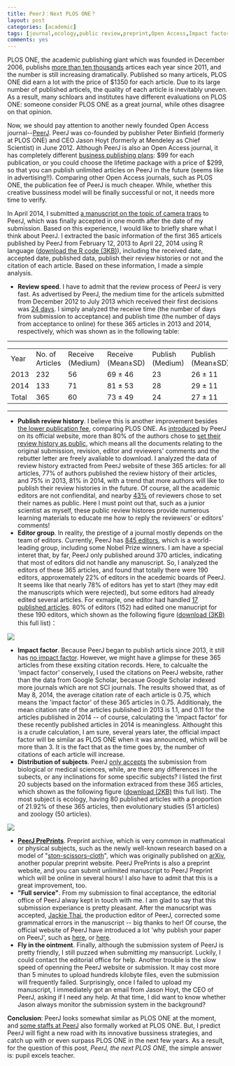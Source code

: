 ```yaml
---
title: PeerJ：Next PLOS ONE？
layout: post
categories: [academic]
tags: [journal,ecology,public review,preprint,Open Access,Impact factor]
comments: yes
---
```


PLOS ONE, the academic publishing giant which was founded in  December 2006, publishs [more than ten thousands](http://en.wikipedia.org/wiki/PLOS_ONE) artices each year since 2011, and the number is still increasing dramatically. Published so many articels, PLOS ONE did earn a lot with the price of $1350 for each article. Due to its large number of published articels, the quality of each article is inevitably uneven. As a result, many schloars and institutes have different evaluations on PLOS ONE: someone consider PLOS ONE as a great journal, while othes disagree on that opinion.

Now, we should pay attention to another newly founded Open Access journal--[PeerJ](http://peerj.com). PeerJ was co-founded by publisher Peter Binfield (formerly at PLOS ONE) and CEO Jason Hoyt (formerly at Mendeley as Chief Scientist) in June 2012. Although PeerJ is also an Open Access journal, it has completely different [business publishing plans](https://peerj.com/pricing/): $99 for each publication, or you could choose the lifetime package with a price of $299, so that you can publish unlimited articles on PeerJ in the future (seems like in advertising!!). Comparing other Open Access journals, such as PLOS ONE, the publication fee of PeerJ is much cheaper. While, whether this creative bussiness model will be finally successful or not, it needs more time to verify.

In April 2014, I submitted [a manuscript on the topic of camera traps](https://peerj.com/articles/374/) to PeerJ, which was finally accepted in one month after the date of my submission. Based on this experience, I would like to briefly share what I think about PeerJ. I extracted the basic information of the first 365 articels published by PeerJ from February 12, 2013 to April 22, 2014 using R language ([download the R code (3KB)](http://sixf.org/files/code/2014/05/peerj.txt)), including the received date, accepted date, published data, publish their review histories or not and the citation of each article. Based on these information, I made a simple analysis.

-	**Review speed**. I have to admit that the review process of PeerJ is very fast. As advertised by PeerJ, the medium time for the articels submitted from December 2012 to July 2013 which received their first decisions was [24 days](http://blog.peerj.com/post/60259877854/peerj-speed). I simply analyzed the receive time (the number of days from submission to acceptance) and publish time (the number of days from acceptance to online) for these 365 articles in 2013 and 2014, respectively, which was shown as in the following table:

---

<table>
	<tbody>
		<tr>
			<td>Year</td>
			<td>No. of Articles</td>
			<td>Receive (Medium)</td>
			<td>Receive (Mean±SD)</td>
			<td>Publish (Medium)</td>
			<td>Publish (Mean±SD)</td>
		</tr>
		<tr>
			<td>2013</td>
			<td>232</td>
			<td>56</td>
			<td>69 ± 46</td>
			<td>23</td>
			<td>26 ± 11</td>
		</tr>
		<tr>
			<td>2014</td>
			<td>133</td>
			<td>71</td>
			<td>81 ± 53</td>
			<td>28</td>
			<td>29 ± 11</td>
		</tr>
		<tr>
			<td>Total</td>
			<td>365</td>
			<td>60</td>
			<td>73 ± 49</td>
			<td>24</td>
			<td>27 ± 11</td>
		</tr>
	</tbody>
</table>

---


-	**Publish review history**. I believe this is another improvement besides [the lower publication fee](http://blog.peerj.com/post/66773028124/peerj-saves-academia-money), comparing PLOS ONE. As [introduced](http://blog.peerj.com/post/58170809555/peerj-six-month-review) by PeerJ on its official website, more than 80% of the authors chose to [set their review history as public]((https://peerj.com/reviews/)), which means all the documents relating to the original submission, revision, editor and reviewers' comments and the rebutter letter are freely avaliable to download. I analyzed the data of review history extracted from PeerJ website of these 365 articles: for all articles, 77% of authors published the review history of their articles, and 75% in 2013, 81% in 2014, with a trend that more authors will like to publish their review histories in the future. Of course, all the academic editors are not confiendital, and nearby [43%](http://blog.peerj.com/post/58170809555/peerj-six-month-review) of reviewers chose to set their names as public. Here I must point out that, such as a junior scientist as myself, these public review histores provide numerous learning materials to educate me how to reply the reviewers' or editors' comments! 
-	**Editor group**. In reality, the prestige of a journal mostly depends on the team of editors. Currently, PeerJ has [845 editors](https://peerj.com/academic-boards/editors/), which is a world-leading group, including some Nobel Prize winners. I am have a special interet that, by far, PeerJ only published around 370 articles, indicating that most of editors did not handle any manuscript. So, I analyzed the editors of these 365 articles, and found that totally there were 190 editors, approxemately 22% of editors in the acedemic boards of PeerJ. It seems like that nearly 78% of editors has yet to start (they may edit the manuscripts which were rejected), but some editors had already edited several articles. For exmaple, one editor had handled [17 published articles](https://peerj.com/JafriMAbdullah/). 80% of editors (152) had edited one manucript for these 190 editors, which shown as the following figure ([download (3KB)](http://sixf.org/files/code/2014/05/editors.txt) this full list)：

![](http://sixf.org/files/images/2014/05/peerj_editors.png)

-	**Impact factor**. Because PeerJ began to publish articls since 2013, it still has [no impact factor](http://blog.peerj.com/post/81475988271/announcing-new-data-reports-for-peerj-articles). However, we might have a glimpse for these 365 articles from these exsiting citation records. Here, to calcualte the 'impact factor' conservely, I used the citations on PeerJ website, rather than the data from Google Scholar, becasue Google Scholar indexed more journals which are not SCI journals. The results showed that, as of May 8, 2014, the average citation rate of each article is 0.75, which means the 'impact factor' of these 365 articles in 0.75. Additionaly, the mean citation rate of the articles published in 2013 is 1.1, and 0.11 for the articles published in 2014 -- of course, calculating the 'impact factor' for these recently published articles in 2014 is meaningless. Althought this is a crude calculation, I am sure, several years later, the official impact factor will be similar as PLOS ONE when it was announced, which will be more than 3. It is the fact that as the time goes by, the number of citations of each article will increase. 
-	**Distribution of subjects**. PeerJ [only accepts](http://en.wikipedia.org/wiki/PeerJ) the submission from biological or medical sciences, while, are there any differences in the subects, or any inclinations for some specific subjects? I listed the first 20 subjects based on the information extraced from these 365 articles, which shown as the following figure ([download (2KB)](http://sixf.org/files/code/2014/05/subjects.txt) this full list). The most subject is ecology, having 80 published articles with a proportion of 21.92% of these 365 articles, then evolutionary studies (51 articles) and zoology (50 articles).

![](http://sixf.org/files/images/2014/05/peerj_subjects.png)

-	**[PeerJ PrePrints](https://peerj.com/about/publications/#PeerJ-PrePrints)**. Preprint archive, which is very common in mathmatical or physical subjects, such as the newly well-known research based on a model of "[ston-scissors-cloth](http://news.sciencenet.cn/htmlnews/2014/5/293837.shtm)", which was originally published on [arXiv](http://arXiv.org), another popular preprint website. PeerJ PrePrints is also a preprint website, and you can submit unlimited manuscript to PeerJ Preprint which will be online in several hours! I also have to admit that this is a great improvement, too.
-	**"Full service"**. From my submission to final acceptance, the editorial office of PeerJ alway kept in touch with me. I am glad to say that this submission experiance is pretty pleasant. After the manucsript was accepted, [Jackie Thai](https://peerj.com/about/), the production editor of PeerJ, corrected some grammatical errors in the manuscript -- big thanks to her! Of course, the official website of PeerJ have introduced a lot 'why publish your paper on PeerJ', such as [here](http://blog.peerj.com/post/46261563342/6-reasons-to-publish-with-peerj), or [here](http://blog.peerj.com/post/54500700950/7-reasons-why-peerj-is-the-perfect-conference-publisher
).
-	**Fly in the ointment**. Finally, although the submission system of PeerJ is pretty friendly, I still puzzed when submitting my mansucript. Luckily, I could contact the editorial office for help. Another trouble is the slow speed of openning the PeerJ website or submission. It may cost more than 5 minutes to upload hundreds kilobyte files, even the submission will frequently failed. Surprisingly, once I failed to upload my manuscript, I immediately got an email from Jason Hoyt, the CEO of PeerJ, asking if I need any help. At that time, I did want to know whether Jason always monitor the submission system in the background?

**Conclusion**: PeerJ looks somewhat similar as PLOS ONE at the moment, and [some staffs at PeerJ](https://peerj.com/about) also formally worked at PLOS ONE. But, I predict PeerJ will fight a new road with its innovative bussiness strategies, and catch up with or even surpass PLOS ONE in the next few years. As a result, for the question of this post, *PeerJ, the next PLOS ONE*, the simple answer is: pupil excels teacher.